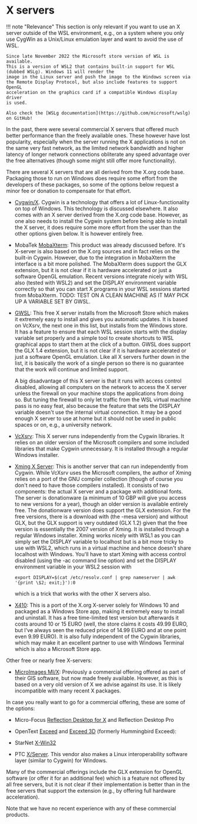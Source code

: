 # X servers

!!! note "Relevance"
    This section is only relevant if you want to use an X server outside
    of the WSL environment, e.g., on a system where you only use CygWin
    as a Unix/Linux emulation layer and want to avoid the use of WSL. 

    Since late November 2022 the Microsoft store version of WSL is available.
    This is a version of WSL2 that contains built-in support for WSL
    (dubbed WSLg). Windows 11 will render the
    image in the Linux server and push the image to the Windows screen via
    the Remote Display Protocol, but also include features to support OpenGL
    acceleration on the graphics card if a compatible Windows display driver
    is used. 

    Also check the [WSLg documentation](https://github.com/microsoft/wslg)
    on GitHub!

In the past, there were several commercial X servers that offered much
better performance than the freely available ones. These however have
lost popularity, especially when the server running the X applications
is not on the same very fast network, as the limited network bandwidth
and higher latency of longer network connections obliterate any speed
advantage over the free alternatives (though some might still offer more
functionality).

There are several X servers that are all derived from the X.org code
base. Packaging those to run on Windows does require some effort from
the developers of these packages, so some of the options below request a
minor fee or donation to compensate for that effort.

-   [Cygwin/X](https://x.cygwin.com/). Cygwin is a technology that
    offers a lot of Linux-functionality on top of Windows. This
    technology is discussed elsewhere. It also comes with an X server
    derived from the X.org code base. However, as one also needs to
    install the Cygwin system before being able to install the X server,
    it does require some more effort from the user than the other
    options given below. It is however entirely free.

-   MobaTek [MobaXterm](https://mobaxterm.mobatek.net/): This product
    was already discussed before. It's X-server is also based on the
    X.org sources and in fact relies on the built-in Cygwin. However,
    due to the integration in MobaXterm the interface is a bit more
    polished. The MobaXterm does support the GLX extension, but it is
    not clear if it is hardware accelerated or just a software OpenGL
    emulation. Recent versions integrate nicely with WSL also (tested
    with WSL2) and set the DISPLAY environment variable correctly so
    that you can start X programs in your WSL sessions started from
    MobaXterm. TODO: TEST ON A CLEAN MACHINE AS IT MAY PICK UP A
    VARIABLE SET BY GWSL.

-   [GWSL](https://opticos.github.io/gwsl/): This free X server installs
    from the Microsoft Store which makes it extremely easy to install
    and gives you automatic updates. It is based on VcXsrv, the next one
    in this list, but installs from the Windows store. It has a feature
    to ensure that each WSL session starts with the display variable set
    properly and a simple tool to create shortcuts to WSL graphical apps
    to start them at the click of a button. GWSL does support the GLX
    1.4 extension, but it is not clear if it is hardware accelerated or
    just a software OpenGL emulation. Like all X servers further down in
    the list, it is basically the work of a single person so there is no
    guarantee that the work will continue and limited support.

    A big disadvantage of this X server is that it runs with access
    control disabled, allowing all computers on the network to access
    the X server unless the firewall on your machine stops the
    applications from doing so. But tuning the firewall to only let
    traffic from the WSL virtual machine pass is no easy feat, also
    because the feature that sets the DISPLAY variable doesn't use the
    internal virtual connection. It may be a good enough X server to use
    at home but it should not be used in public spaces or on, e.g., a
    university network.

-   [VcXsrv](https://sourceforge.net/projects/vcxsrv/): This X server
    runs independently from the Cygwin libraries. It relies on an older
    version of the Microsoft compilers and some included libraries that
    make Cygwin unnecessary. It is installed through a regular Windows
    installer.

-   [Xming X Server](http://www.straightrunning.com/XmingNotes/): This
    is another server that can run independently from Cygwin. While
    VcXsrv uses the Microsoft compilers, the author of Xming relies on a
    port of the GNU compiler collection (though of course you don't need
    to have those compilers installed). It consists of two components:
    the actual X server and a package with additional fonts. The server
    is donationware (a minimum of 10 GBP will give you access to new
    versions for a year), though an older version is available entirely
    free. The donationware version does support the GLX extension. For
    the free versions, there is a download with (the -mesa version) and
    without GLX, but the GLX support is very outdated (GLX 1.2) given
    that the free version is essentially the 2007 version of Xming. It
    is installed through a regular Windows installer. Xming works nicely
    with WSL1 as you can simply set the DISPLAY variable to localhost
    but is a bit more tricky to use with WSL2, which runs in a virtual
    machine and hence doesn't share localhost with Windows. You'll have
    to start Xming with access control disabled (using the -ac command
    line option) and set the DISPLAY environment variable in your WSL2
    session with 
    
    ```
    export DISPLAY=$(cat /etc/resolv.conf | grep nameserver | awk '{print \$2; exit;}'):0 
    ```

    which is a trick that
    works with the other X servers also.

-   [X410](https://x410.dev/): This is a port of the X.org X-server
    solely for Windows 10 and packaged as a Windows Store app, making it
    extremely easy to install and uninstall. It has a free time-limited
    test version but afterwards it costs around 10 or 15 EURO (well, the
    store claims it costs 49.99 EURO, but I've always seen the reduced
    price of 14.99 EURO and at one point even 9.99 EURO). It is also
    fully independent of the Cygwin libraries, which may make it an
    excellent partner to use with Windows Terminal which is also a
    Microsoft Store app.

Other free or nearly free X-servers:

-   [MicroImages
    MI/X](https://www.microfocus.com/en-us/products/reflection-desktop-for-x/overview):
    Previously a commercial offering offered as part of their GIS
    software, but now made freely available. However, as this is based
    on a very old version of X we advise against its use. It is likely
    incompatible with many recent X packages.

In case you really want to go for a commercial offering, these are some
of the options:

-   Micro-Focus [Reflection Desktop for
    X](https://www.microfocus.com/en-us/products/reflection-desktop-for-x/overview)
    and Reflection Desktop Pro

-   OpenText
    [Exceed](https://www.opentext.com/products-and-solutions/products/specialty-technologies/connectivity/exceed)
    and [Exceed
    3D](https://www.opentext.com/products-and-solutions/products/specialty-technologies/connectivity/exceed-3d)
    (formerly Hummingbird Exceed):

-   StarNet [X-Win32](https://www.starnet.com/xwin32/)

-   PTC
    [X/Server](https://www.microfocus.com/en-us/products/reflection-desktop-for-x/overview).
    This vendor also makes a Linux interoperability software layer
    (similar to Cygwin) for Windows.

Many of the commercial offerings include the GLX extension for OpenGL
software (or offer it for an additional fee) which is a feature not
offered by all free servers, but it is not clear if their implementation
is better than in the free servers that support the extension (e.g., by
offering full hardware acceleration).

Note that we have no recent experience with any of these commercial
products.
